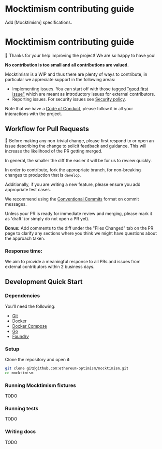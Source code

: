 # Mocktimism contributing guide

Add [Mocktimism] specifications.

[Mocktimism TODO]: https://github.com/ethereum-optimism/optimism/blob/develop/specs/superchain-upgrades.md

# Mocktimism contributing guide

🎈 Thanks for your help improving the project! We are so happy to have you!

**No contribution is too small and all contributions are valued.**

Mocktimism is a WIP and thus there are plenty of ways to contribute, in particular we appreciate support in the following areas:

- Implementing issues. You can start off with those tagged ["good first issue"](https://github.com/ethereum-optimism/mocktimism/contribute) which are meant as introductory issues for external contributors.
- Reporting issues. For security issues see [Security policy](https://github.com/ethereum-optimism/.github/blob/master/SECURITY.md).

Note that we have a [Code of Conduct](https://github.com/ethereum-optimism/.github/blob/master/CODE_OF_CONDUCT.md), please follow it in all your interactions with the project.

## Workflow for Pull Requests

🚨 Before making any non-trivial change, please first respond to or open an issue describing the change to solicit feedback and guidance. This will increase the likelihood of the PR getting merged.

In general, the smaller the diff the easier it will be for us to review quickly.

In order to contribute, fork the appropriate branch, for non-breaking changes to production that is `develop`. 

Additionally, if you are writing a new feature, please ensure you add appropriate test cases.

We recommend using the [Conventional Commits](https://www.conventionalcommits.org/en/v1.0.0/) format on commit messages.

Unless your PR is ready for immediate review and merging, please mark it as 'draft' (or simply do not open a PR yet).

**Bonus:** Add comments to the diff under the "Files Changed" tab on the PR page to clarify any sections where you think we might have questions about the approach taken.

### Response time:
We aim to provide a meaningful response to all PRs and issues from external contributors within 2 business days.

## Development Quick Start

### Dependencies

You'll need the following:

* [Git](https://git-scm.com/downloads)
* [Docker](https://docs.docker.com/get-docker/)
* [Docker Compose](https://docs.docker.com/compose/install/)
* [Go](https://go.dev/dl/)
* [Foundry](https://getfoundry.sh)

### Setup

Clone the repository and open it:

```bash
git clone git@github.com:ethereum-optimism/mocktimism.git
cd mocktimism
```

### Running Mocktimism fixtures

TODO

### Running tests

TODO

### Writing docs

TODO
